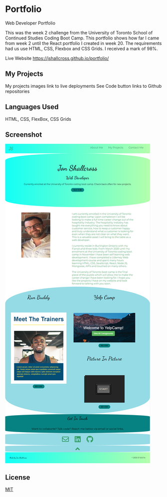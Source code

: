 # Portfolio
Web Developer Portfolio

This was the week 2 challenge from the University of Toronto School of Continued Studies Coding Boot Camp. This portfolio shows how far I came from week 2 until the React portfolio I created in week 20. The requirements had us use HTML, CSS, Flexbox and CSS Grids. I received a mark of 98%.

Live Website https://jshallcross.github.io/portfolio/
## My Projects
My projects images link to live deployments
See Code button links to Github repositories



## Languages Used
HTML, CSS, FlexBox, CSS Grids

## Screenshot
![ScreenShot of Jon Shallcross' Portfolio Website](./assets/images/portfolio-screenshot.png)

## License
[MIT](https://choosealicense.com/licenses/mit/)
